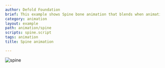 ```yaml
---
author: Defold Foundation
brief: This example shows Spine bone animation that blends when animation switches.
category: animation
layout: example
path: animation/spine
scripts: spine.script
tags: animation
title: Spine animation

---
```


![spine](spine.png)